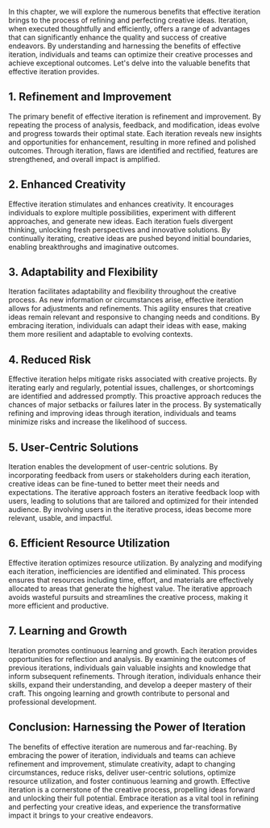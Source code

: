 
In this chapter, we will explore the numerous benefits that effective iteration brings to the process of refining and perfecting creative ideas. Iteration, when executed thoughtfully and efficiently, offers a range of advantages that can significantly enhance the quality and success of creative endeavors. By understanding and harnessing the benefits of effective iteration, individuals and teams can optimize their creative processes and achieve exceptional outcomes. Let's delve into the valuable benefits that effective iteration provides.

1\. Refinement and Improvement
-----------------------------

The primary benefit of effective iteration is refinement and improvement. By repeating the process of analysis, feedback, and modification, ideas evolve and progress towards their optimal state. Each iteration reveals new insights and opportunities for enhancement, resulting in more refined and polished outcomes. Through iteration, flaws are identified and rectified, features are strengthened, and overall impact is amplified.

2\. Enhanced Creativity
----------------------

Effective iteration stimulates and enhances creativity. It encourages individuals to explore multiple possibilities, experiment with different approaches, and generate new ideas. Each iteration fuels divergent thinking, unlocking fresh perspectives and innovative solutions. By continually iterating, creative ideas are pushed beyond initial boundaries, enabling breakthroughs and imaginative outcomes.

3\. Adaptability and Flexibility
-------------------------------

Iteration facilitates adaptability and flexibility throughout the creative process. As new information or circumstances arise, effective iteration allows for adjustments and refinements. This agility ensures that creative ideas remain relevant and responsive to changing needs and conditions. By embracing iteration, individuals can adapt their ideas with ease, making them more resilient and adaptable to evolving contexts.

4\. Reduced Risk
---------------

Effective iteration helps mitigate risks associated with creative projects. By iterating early and regularly, potential issues, challenges, or shortcomings are identified and addressed promptly. This proactive approach reduces the chances of major setbacks or failures later in the process. By systematically refining and improving ideas through iteration, individuals and teams minimize risks and increase the likelihood of success.

5\. User-Centric Solutions
-------------------------

Iteration enables the development of user-centric solutions. By incorporating feedback from users or stakeholders during each iteration, creative ideas can be fine-tuned to better meet their needs and expectations. The iterative approach fosters an iterative feedback loop with users, leading to solutions that are tailored and optimized for their intended audience. By involving users in the iterative process, ideas become more relevant, usable, and impactful.

6\. Efficient Resource Utilization
---------------------------------

Effective iteration optimizes resource utilization. By analyzing and modifying each iteration, inefficiencies are identified and eliminated. This process ensures that resources including time, effort, and materials are effectively allocated to areas that generate the highest value. The iterative approach avoids wasteful pursuits and streamlines the creative process, making it more efficient and productive.

7\. Learning and Growth
----------------------

Iteration promotes continuous learning and growth. Each iteration provides opportunities for reflection and analysis. By examining the outcomes of previous iterations, individuals gain valuable insights and knowledge that inform subsequent refinements. Through iteration, individuals enhance their skills, expand their understanding, and develop a deeper mastery of their craft. This ongoing learning and growth contribute to personal and professional development.

Conclusion: Harnessing the Power of Iteration
---------------------------------------------

The benefits of effective iteration are numerous and far-reaching. By embracing the power of iteration, individuals and teams can achieve refinement and improvement, stimulate creativity, adapt to changing circumstances, reduce risks, deliver user-centric solutions, optimize resource utilization, and foster continuous learning and growth. Effective iteration is a cornerstone of the creative process, propelling ideas forward and unlocking their full potential. Embrace iteration as a vital tool in refining and perfecting your creative ideas, and experience the transformative impact it brings to your creative endeavors.
